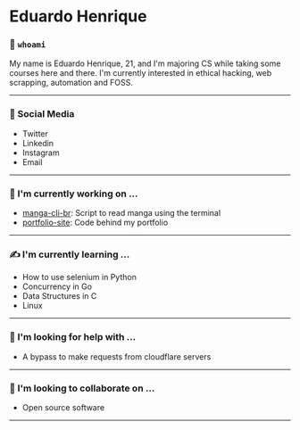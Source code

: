 # Eduardo Henrique
### 👋 `whoami`
My name is Eduardo Henrique, 21, and I'm majoring CS while taking some courses here and there. I'm currently interested in ethical hacking, web scrapping, automation and FOSS.

---
### 📱 Social Media
- Twitter
- Linkedin
- Instagram
- Email

---
### 📁 I'm currently working on ...
- [manga-cli-br](https://github.com/ed-henrique/manga-cli-br): Script to read manga using the terminal
- [portfolio-site](https://github.com/ed-henrique/portfolio-site): Code behind my portfolio

---
### ✍️ I'm currently learning ...
- How to use selenium in Python
- Concurrency in Go
- Data Structures in C
- Linux

---
### 🛟 I'm looking for help with ...
- A bypass to make requests from cloudflare servers

---
### 🤝 I'm looking to collaborate on ...
- Open source software

---
